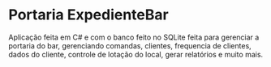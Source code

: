 # Portaria ExpedienteBar
Aplicação feita em C# e com o banco feito no SQLite feita para gerenciar a portaria do bar, gerenciando comandas, clientes, frequencia de clientes, dados do cliente, controle de lotação do local, gerar relatórios e muito mais.
